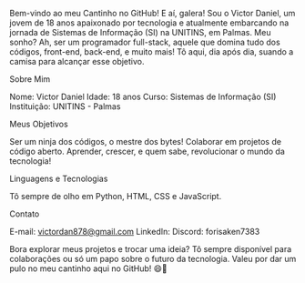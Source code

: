 Bem-vindo ao meu Cantinho no GitHub!
E aí, galera! Sou o Victor Daniel, um jovem de 18 anos apaixonado por tecnologia e atualmente embarcando na jornada de Sistemas de Informação (SI) na UNITINS, em Palmas.
Meu sonho? Ah, ser um programador full-stack, aquele que domina tudo dos códigos, front-end, back-end, e muito mais! Tô aqui, dia após dia, suando a camisa para alcançar esse objetivo.

Sobre Mim

Nome: Victor Daniel
Idade: 18 anos
Curso: Sistemas de Informação (SI)
Instituição: UNITINS - Palmas

Meus Objetivos

Ser um ninja dos códigos, o mestre dos bytes!
Colaborar em projetos de código aberto.
Aprender, crescer, e quem sabe, revolucionar o mundo da tecnologia!

Linguagens e Tecnologias

Tô sempre de olho em Python, HTML, CSS e JavaScript.

Contato

E-mail: victordan878@gmail.com
LinkedIn: 
Discord: forisaken7383

Bora explorar meus projetos e trocar uma ideia? Tô sempre disponível para colaborações ou só um papo sobre o futuro da tecnologia. 
Valeu por dar um pulo no meu cantinho aqui no GitHub! 😄🚀
